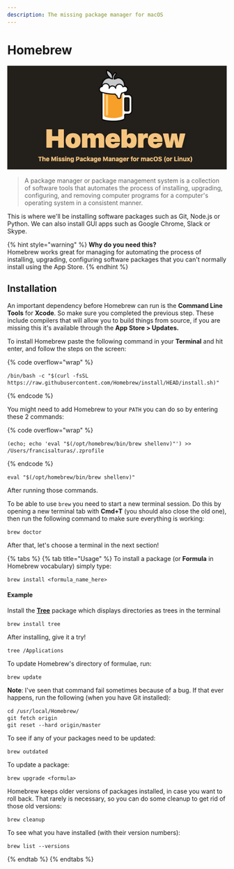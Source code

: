 ```yaml
---
description: The missing package manager for macOS
---
```


# Homebrew

![Updating GUI apps and packages has never been this easy](<../../.gitbook/assets/image (1) (1).png>)

> A package manager or package management system is a collection of software tools that automates the process of installing, upgrading, configuring, and removing computer programs for a computer's operating system in a consistent manner.

This is where we'll be installing software packages such as Git, Node.js or Python. We can also install GUI apps such as Google Chrome, Slack or Skype.

{% hint style="warning" %}
**Why do you need this?**\
Homebrew works great for managing for automating the process of installing, upgrading, configuring software packages that you can't normally install using the App Store.&#x20;
{% endhint %}

## Installation

An important dependency before Homebrew can run is the **Command Line Tools** for **Xcode**. So make sure you completed the previous step. These include compilers that will allow you to build things from source, if you are missing this it's available through the **App Store > Updates.**

To install Homebrew paste the following command in your **Terminal** and hit enter, and follow the steps on the screen:

{% code overflow="wrap" %}
```
/bin/bash -c "$(curl -fsSL https://raw.githubusercontent.com/Homebrew/install/HEAD/install.sh)"
```
{% endcode %}

You might need to add Homebrew to your `PATH` you can do so by entering these 2 commands:

{% code overflow="wrap" %}
```
(echo; echo 'eval "$(/opt/homebrew/bin/brew shellenv)"') >> /Users/francisalturas/.zprofile
```
{% endcode %}

```
eval "$(/opt/homebrew/bin/brew shellenv)"
```

After running those commands.

To be able to use `brew` you need to start a new terminal session. Do this by opening a new terminal tab with **Cmd+T** (you should also close the old one), then run the following command to make sure everything is working:

```
brew doctor
```

After that, let's choose a terminal in the next section!

{% tabs %}
{% tab title="Usage" %}
To install a package (or **Formula** in Homebrew vocabulary) simply type:

```
brew install <formula_name_here>
```

#### Example

Install the [**Tree**](https://formulae.brew.sh/formula/tree) package which displays directories as trees in the terminal

```
brew install tree
```

After installing, give it a try!

```
tree /Applications
```

To update Homebrew's directory of formulae, run:

```
brew update
```

**Note**: I've seen that command fail sometimes because of a bug. If that ever happens, run the following (when you have Git installed):

```
cd /usr/local/Homebrew/
git fetch origin
git reset --hard origin/master
```

To see if any of your packages need to be updated:

```
brew outdated
```

To update a package:

```
brew upgrade <formula>
```

Homebrew keeps older versions of packages installed, in case you want to roll back. That rarely is necessary, so you can do some cleanup to get rid of those old versions:

```
brew cleanup
```

To see what you have installed (with their version numbers):

```
brew list --versions
```
{% endtab %}
{% endtabs %}

